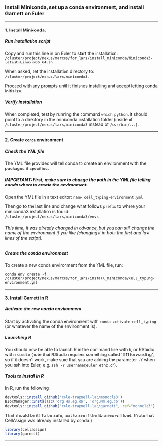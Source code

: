 ### Install Miniconda, set up a conda environment, and install Garnett on Euler

---

#### 1. Install Miniconda. 

##### Run installation script

Copy and run this line in on Euler to start the installation: `/cluster/project/nexus/marcus/for_lars/install_miniconda/Miniconda3-latest-Linux-x86_64.sh`

When asked, set the installation directory to: `/cluster/project/nexus/lars/miniconda3`.

Proceed with any prompts until it finishes installing and accept letting conda initialize.

##### Verify installation

When completed, test by running the command `which python`. It should point to a directory in the miniconda installation folder (inside of `/cluster/project/nexus/lars/miniconda3` instead of `/usr/bin/...`).

---

#### 2. Create `conda` environment

##### Check the YML file

The YML file provided will tell conda to create an environment with the packages it specifies.

##### IMPORTANT: First, make sure to change the path in the YML file telling conda where to create the environment.

Open the YML file in a text editor: `nano cell_typing-environment.yml`

Then go to the last line and change what follows `prefix` to where your miniconda3 installation is found: `/cluster/project/nexus/lars/miniconda3/envs`. 

###### This time, it was already changed in advance, but you can still change the name of the environment if you like (changing it in both the first and last lines of the script).

##### Create the conda environment

To create a new conda environment from the YML file, run:

`conda env create -f /cluster/project/nexus/marcus/for_lars/install_miniconda/cell_typing-environment.yml `

---

#### 3. Install Garnett in R

##### Activate the new conda environment

Start by activating the conda environment with `conda activate cell_typing` (or whatever the name of the environment is).

##### Launching R

You should now be able to launch R in the command line with `R`, or RStudio with `rstudio` (note that RStudio requires something called 'X11 forwarding', so if it doesn't work, make sure that you are adding the parameter `-Y` when you ssh into Euler, e.g. `ssh -Y username@euler.ethz.ch`).

##### Tools to install in R

In R, run the following:

```R
devtools::install_github('cole-trapnell-lab/monocle3')
BiocManager::install(c('org.Hs.eg.db', 'org.Mm.eg.db'))
devtools::install_github("cole-trapnell-lab/garnett", ref="monocle3")
```

That should be it! To be safe, test to see if the libraries will load. (Note that CellAssign was already installed by conda.)

```R
library(cellassign)
library(garnett)
```

---

### 
